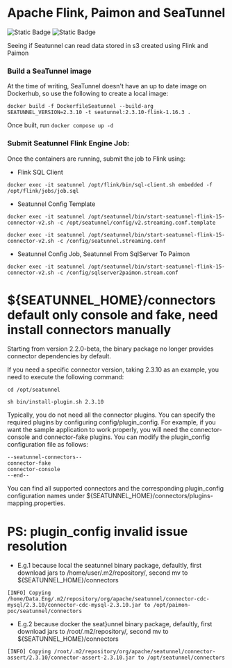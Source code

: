 # Apache Flink, Paimon and SeaTunnel

![Static Badge](https://img.shields.io/badge/Just_testing-Not_production_ready-red)
![Static Badge](https://img.shields.io/badge/Flink-SUNTECTEC-green?logo=apacheflink&logoColor=%23E6526F)

Seeing if Seatunnel can read data stored in s3 created using Flink and Paimon

### Build a SeaTunnel image

At the time of writing, SeaTunnel doesn't have an up to date image on Dockerhub, so use the following to create a local image:

```shell
docker build -f DockerfileSeatunnel --build-arg SEATUNNEL_VERSION=2.3.10 -t seatunnel:2.3.10-flink-1.16.3 .
```

Once built, run `docker compose up -d`

### Submit Seatunnel Flink Engine Job:

Once the containers are running, submit the job to Flink using:

* Flink SQL Client
```shell
docker exec -it seatunnel /opt/flink/bin/sql-client.sh embedded -f /opt/flink/jobs/job.sql
```

* Seatunnel Config Template
```shell
docker exec -it seatunnel /opt/seatunnel/bin/start-seatunnel-flink-15-connector-v2.sh -c /opt/seatunnel/config/v2.streaming.conf.template

docker exec -it seatunnel /opt/seatunnel/bin/start-seatunnel-flink-15-connector-v2.sh -c /config/seatunnel.streaming.conf
```

* Seatunnel Config Job, Seatunnel From SqlServer To Paimon
```shell
docker exec -it seatunnel /opt/seatunnel/bin/start-seatunnel-flink-15-connector-v2.sh -c /config/sqlserver2paimon.stream.conf
```

# ${SEATUNNEL_HOME}/connectors default only console and fake, need install connectors manually

Starting from version 2.2.0-beta, the binary package no longer provides connector dependencies by default.

If you need a specific connector version, taking 2.3.10 as an example, you need to execute the following command:

```shell
cd /opt/seatunnel

sh bin/install-plugin.sh 2.3.10
```

Typically, you do not need all the connector plugins. You can specify the required plugins by configuring config/plugin_config. For example, if you want the sample application to work properly, you will need the connector-console and connector-fake plugins. You can modify the plugin_config configuration file as follows:

```
--seatunnel-connectors--
connector-fake
connector-console
--end--
```

You can find all supported connectors and the corresponding plugin_config configuration names under ${SEATUNNEL_HOME}/connectors/plugins-mapping.properties.

# PS: plugin_config invalid issue resolution

* E.g.1 because local the seatunnel binary package, defaultly, first download jars to /home/user/.m2/repository/, second mv to ${SEATUNNEL_HOME}/connectors

```
[INFO] Copying /home/Data.Eng/.m2/repository/org/apache/seatunnel/connector-cdc-mysql/2.3.10/connector-cdc-mysql-2.3.10.jar to /opt/paimon-poc/seatunnel/connectors
```

* E.g.2 because docker the seat}unnel binary package, defaultly, first download jars to /root/.m2/repository/, second mv to ${SEATUNNEL_HOME}/connectors

```
[INFO] Copying /root/.m2/repository/org/apache/seatunnel/connector-assert/2.3.10/connector-assert-2.3.10.jar to /opt/seatunnel/connectors
```

